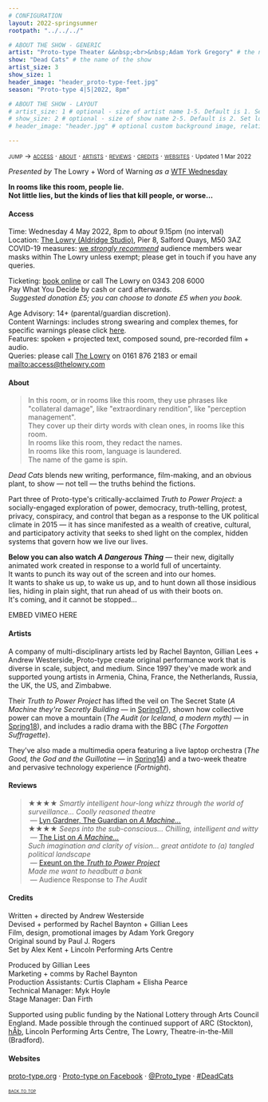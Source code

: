 ```yaml
---
# CONFIGURATION
layout: 2022-springsummer
rootpath: "../../../"

# ABOUT THE SHOW - GENERIC
artist: "Proto-type Theater &&nbsp;<br>&nbsp;Adam York Gregory" # the name of the artist or company
show: "Dead Cats" # the name of the show
artist_size: 3
show_size: 1
header_image: "header_proto-type-feet.jpg"    
season: "Proto-type 4|5|2022, 8pm"

# ABOUT THE SHOW - LAYOUT
# artist_size: 1 # optional - size of artist name 1-5. Default is 1. Set longer names to lower values
# show_size: 2 # optional - size of show name 2-5. Default is 2. Set longer names to lower values
# header_image: "header.jpg" # optional custom background image, relative to current page

---
```

<span style='font-variant: small-caps'>jump → [access](/current/2022-springsummer/proto-type/#access) · [about](/current/2022-springsummer/proto-type/#about) · [artists](/current/2022-springsummer/proto-type/#artists) · [reviews](/current/2022-springsummer/proto-type/#reviews) · [credits](/current/2022-springsummer/proto-type/#credits) · [websites](/current/2022-springsummer/proto-type/#websites)</span> · <small>Updated 1 Mar 2022</small>        
         
*Presented by* The Lowry + Word of Warning *as a* <a href="https://thelowry.com/wtf-wednesday" target="_blank">WTF Wednesday</a>           
         
**In rooms like this room, people lie.<br>Not little lies, but the kinds of lies that kill people, or worse…**         
         
#### Access         
Time: Wednesday 4 May 2022, 8pm to *about* 9.15pm (no interval)<br>Location: <a href="https://thelowry.com/visit-us" target="_blank">The Lowry (Aldridge Studio)</a>, Pier 8, Salford Quays, M50 3AZ<br>COVID-19 measures: <a href="https://thelowry.com/coronavirus" target="_blank">we *strongly recommend*</a> audience members wear masks within The Lowry unless exempt; please get in touch if you have any queries.         
        
Ticketing: <a href="https://thelowry.com/whats-on/?dates=04-05-2022" target="_blank">book online</a> or call The Lowry on 0343 208 6000<br>Pay What You Decide by cash or card afterwards.<br>&nbsp;*Suggested donation £5; you can choose to donate £5 when you book.*         
          
Age Advisory: 14+ (parental/guardian discretion).<br>Content Warnings: includes strong swearing and complex themes, for specific warnings please click [here](/warnings).<br>Features: spoken + projected text, composed sound, pre-recorded film + audio.<br>Queries: please call <a href="https://thelowry.com/visit-us/access" target="_blank">The Lowry</a> on 0161 876 2183 or email <mailto:access@thelowry.com>       
         
#### About         
>In this room, or in rooms like this room, they use phrases like "collateral damage", like "extraordinary rendition", like "perception management".<br>They cover up their dirty words with clean ones, in rooms like this room.<br>In rooms like this room, they redact the names.<br>In rooms like this room, language is laundered.<br>The name of the game is spin.        

*Dead Cats* blends new writing, performance, film-making, and an obvious plant, to show — not tell — the truths behind the fictions.        
          
Part three of Proto-type's critically-acclaimed *Truth to Power Project*: a socially-engaged exploration of power, democracy, truth-telling, protest, privacy, conspiracy, and control that began as a response to the UK political climate in 2015 — it has since manifested as a wealth of creative, cultural, and participatory activity that seeks to shed light on the complex, hidden systems that govern how we live our lives.        
            
**Below you can also watch *A Dangerous Thing*** — their new, digitally animated work created in response to a world full of uncertainty.<br>It wants to punch its way out of the screen and into our homes.<br>It wants to shake us up, to wake us up, and to hunt down all those insidious lies, hiding in plain sight, that run ahead of us with their boots on.<br>It's coming, and it cannot be stopped…        
         
EMBED VIMEO HERE         
         
#### Artists        
A company of multi-disciplinary artists led by Rachel Baynton, Gillian Lees + Andrew Westerside, Proto-type create original performance work that is diverse in scale, subject, and medium. Since 1997 they've made work and supported young artists in Armenia, China, France, the Netherlands, Russia, the UK, the US, and Zimbabwe.         
        
Their *Truth to Power Project* has lifted the veil on The Secret State (*A Machine they're Secretly Building* — in [Spring17](/archive/2017-spring/proto-type)), shown how collective power can move a mountain (*The Audit (or Iceland, a modern myth)* — in [Spring18](/archive/2018-springsummer/proto-type)), and includes a radio drama with the BBC (*The Forgotten Suffragette*).       
         
They've also made a multimedia opera featuring a live laptop orchestra (*The Good, the God and the Guillotine* — in [Spring14](/archive/2014-spring/prototype)) and a two-week theatre and pervasive technology experience (*Fortnight*).         
        
#### Reviews         
>★★★★ *Smartly intelligent hour-long whizz through the world of surveillance… Coolly reasoned theatre*<br>&nbsp;— <a href="https://theguardian.com/stage/2017/aug/27/a-machine-theyre-secretly-building-review-surveillance" target="_blank">Lyn Gardner, The Guardian on *A Machine…*</a><br>★★★★ *Seeps into the sub-conscious… Chilling, intelligent and witty*<br>&nbsp;— <a href="https://list.co.uk/article/90478-a-machine-theyre-secretly-building-the-kind-of-theatre-that-seeps-into-the-sub-conscious/" target="_blank">The List on *A Machine…*</a><br>*Such imagination and clarity of vision… great antidote to (a) tangled political landscape*<br>&nbsp;— <a href="http://exeuntmagazine.com" target="_blank">Exeunt on the *Truth to Power Project*</a><br>*Made me want to headbutt a bank*<br>&nbsp;— Audience Response to *The Audit*        
       
#### Credits          
Written + directed by Andrew Westerside<br>Devised + performed by Rachel Baynton + Gillian Lees<br>Film, design, promotional images by Adam York Gregory<br>Original sound by Paul J. Rogers<br>Set by Alex Kent + Lincoln Performing Arts Centre         
        
Produced by Gillian Lees<br>Marketing + comms by Rachel Baynton<br>Production Assistants: Curtis Clapham + Elisha Pearce<br>Technical Manager: Myk Hoyle<br>Stage Manager: Dan Firth        
       
Supported using public funding by the National Lottery through Arts Council England. Made possible through the continued support of ARC (Stockton), [hÅb](/hab), Lincoln Performing Arts Centre, The Lowry, Theatre-in-the-Mill (Bradford).        
         
#### Websites          
<a href="http://proto-type.org/projects/current/dead-cats" target="_blank">proto-type.org</a> · <a href="https://facebook.com/prototypetheater" target="_blank">Proto-type on Facebook</a> · <a href="https://twitter.com/Proto_type" target="_blank">@Proto_type</a> · <a href="https://twitter.com/hashtag/DeadCats" target="_blank">#DeadCats</a>         
        
<small><span style='font-variant: small-caps'>[back to top](/current/2022-springsummer/proto-type)</span></small>
